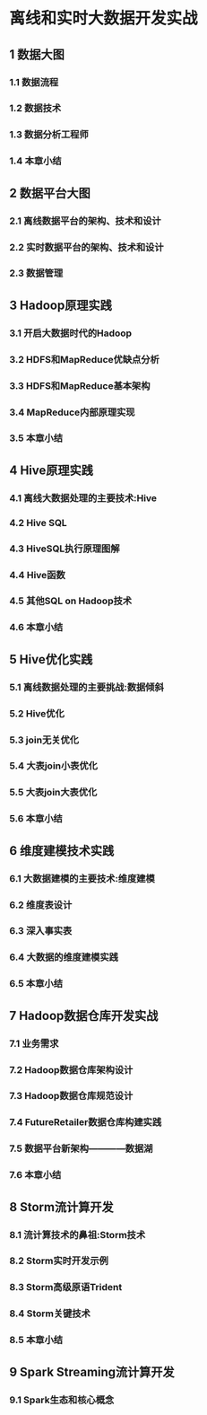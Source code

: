 # 离线和实时大数据开发实战

## 1 数据大图
 
### 1.1 数据流程

### 1.2 数据技术

### 1.3 数据分析工程师

### 1.4 本章小结

## 2 数据平台大图

### 2.1 离线数据平台的架构、技术和设计

### 2.2 实时数据平台的架构、技术和设计

### 2.3 数据管理

## 3 Hadoop原理实践

### 3.1 开启大数据时代的Hadoop

### 3.2 HDFS和MapReduce优缺点分析

### 3.3 HDFS和MapReduce基本架构

### 3.4 MapReduce内部原理实现

### 3.5 本章小结

## 4 Hive原理实践

### 4.1 离线大数据处理的主要技术:Hive

### 4.2 Hive SQL

### 4.3 HiveSQL执行原理图解

### 4.4 Hive函数

### 4.5 其他SQL on Hadoop技术

### 4.6 本章小结

## 5 Hive优化实践

### 5.1 离线数据处理的主要挑战:数据倾斜

### 5.2 Hive优化

### 5.3 join无关优化

### 5.4 大表join小表优化

### 5.5 大表join大表优化

### 5.6 本章小结

## 6 维度建模技术实践

### 6.1 大数据建模的主要技术:维度建模

### 6.2 维度表设计

### 6.3 深入事实表

### 6.4 大数据的维度建模实践

### 6.5 本章小结

## 7 Hadoop数据仓库开发实战

### 7.1 业务需求

### 7.2 Hadoop数据仓库架构设计

### 7.3 Hadoop数据仓库规范设计

### 7.4 FutureRetailer数据仓库构建实践

### 7.5 数据平台新架构————数据湖

### 7.6 本章小结

## 8 Storm流计算开发

### 8.1 流计算技术的鼻祖:Storm技术

### 8.2 Storm实时开发示例

### 8.3 Storm高级原语Trident

### 8.4 Storm关键技术

### 8.5 本章小结

## 9 Spark Streaming流计算开发

### 9.1 Spark生态和核心概念
